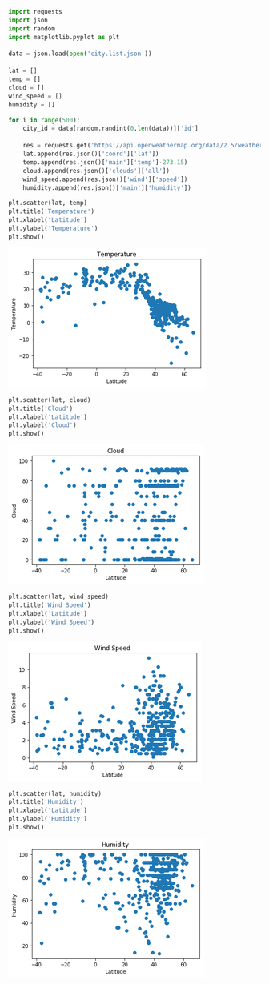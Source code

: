 

```python
import requests
import json
import random
import matplotlib.pyplot as plt

data = json.load(open('city.list.json'))

lat = []
temp = []
cloud = []
wind_speed = []
humidity = []
```


```python
for i in range(500):
    city_id = data[random.randint(0,len(data))]['id']

    res = requests.get('https://api.openweathermap.org/data/2.5/weather?id=' + str(city_id) + '&APPID=f6dfd236cf549b17c3dd3840ea52850d')
    lat.append(res.json()['coord']['lat'])
    temp.append(res.json()['main']['temp']-273.15)
    cloud.append(res.json()['clouds']['all'])
    wind_speed.append(res.json()['wind']['speed'])
    humidity.append(res.json()['main']['humidity'])
```


```python
plt.scatter(lat, temp)
plt.title('Temperature')
plt.xlabel('Latitude')
plt.ylabel('Temperature')
plt.show()
```


![png](output_2_0.png)



```python
plt.scatter(lat, cloud)
plt.title('Cloud')
plt.xlabel('Latitude')
plt.ylabel('Cloud')
plt.show()
```


![png](output_3_0.png)



```python
plt.scatter(lat, wind_speed)
plt.title('Wind Speed')
plt.xlabel('Latitude')
plt.ylabel('Wind Speed')
plt.show()
```


![png](output_4_0.png)



```python
plt.scatter(lat, humidity)
plt.title('Humidity')
plt.xlabel('Latitude')
plt.ylabel('Humidity')
plt.show()
```


![png](output_5_0.png)

